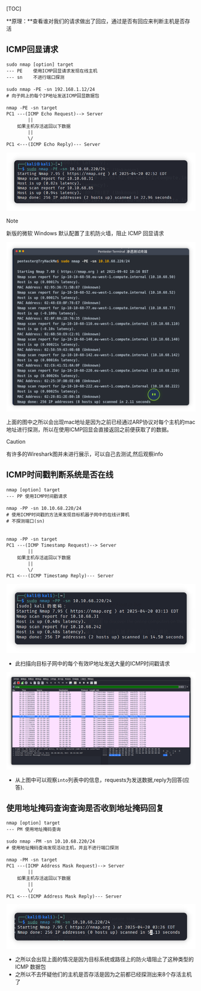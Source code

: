 [TOC]

**原理：**查看谁对我们的请求做出了回应，通过是否有回应来判断主机是否存活

## ICMP回显请求

```shell
sudo nmap [option] target
--- PE    使用ICMP回显请求发现在线主机
--- sn    不进行端口探测

sudo nmap -PE -sn 192.168.1.12/24
# 向子网上的每个IP地址发送ICMP回显数据包

nmap -PE -sn target
PC1 ---(ICMP Echo Request)--> Server
		||
	如果主机存活返回以下数据
		||
		\/
PC1 <---(ICMP Echo Reply)--- Server
```

![局部截取_20250420_145352](./img/局部截取_20250420_145352.png)

> [!NOTE]
>
> 新版的微软 Windows 默认配置了主机防火墙，阻止 ICMP 回显请求

![局部截取_20250420_145536](./img/局部截取_20250420_145536.png)

​	上面的图中之所以会出现mac地址是因为之前已经通过ARP协议对每个主机的mac地址进行探测，所以在使用ICMP回显会直接返回之前便获取了的数据。

> [!CAUTION]
>
> 有许多的Wireshark图并未进行展示，可以自己去测试,然后观察info



## ICMP时间戳判断系统是否在线

```shell
nmap [option] target
--- PP 使用ICMP时间戳请求

nmap -PP -sn 10.10.68.220/24
# 使用ICMP时间戳的方法来发现目标机器子网中的在线计算机
# 不探测端口(sn)


nmap -PP -sn target
PC1 ---(ICMP Timestamp Request)--> Server
		||
	如果主机存活返回以下数据
		||
		\/
PC1 <---(ICMP Timestamp Reply)--- Server
```

![局部截取_20250420_151355](./img/局部截取_20250420_151355.png)

- 此扫描向目标子网中的每个有效IP地址发送大量的ICMP时间戳请求

![局部截取_20250420_152004](./img/局部截取_20250420_152004.png)

- 从上图中可以观察`into`列表中的信息，requests为发送数据,reply为回答(应答).





## 使用地址掩码查询查询是否收到地址掩码回复

```shell
nmap [option] target 
--- PM 使用地址掩码查询

sudo nmap -PM -sn 10.10.68.220/24
# 使用地址掩码查询发现活动主机，并且不进行端口探测

nmap -PM -sn target
PC1 ---(ICMP Address Mask Request)--> Server
		||
	如果主机存活返回以下数据
		||
		\/
PC1 <---(ICMP Address Mask Reply)--- Server
```

![局部截取_20250420_153317](./img/局部截取_20250420_153317.png)

- 之所以会出现上面的情况是因为目标系统或路径上的防火墙阻止了这种类型的 ICMP 数据包
- 之所以不去怀疑他们的主机是否存活是因为之前都已经探测出来8个存活主机了
